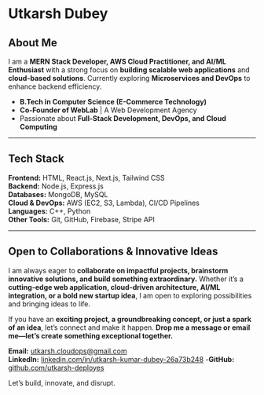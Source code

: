 # Utkarsh Dubey  

## About Me  
I am a **MERN Stack Developer, AWS Cloud Practitioner, and AI/ML Enthusiast** with a strong focus on **building scalable web applications** and **cloud-based solutions**. Currently exploring **Microservices and DevOps** to enhance backend efficiency.  

- **B.Tech in Computer Science (E-Commerce Technology)**
- **Co-Founder of WebLab** | A Web Development Agency  
- Passionate about **Full-Stack Development, DevOps, and Cloud Computing**  

---

## Tech Stack  

**Frontend:** HTML, React.js, Next.js, Tailwind CSS  
**Backend:** Node.js, Express.js  
**Databases:** MongoDB, MySQL  
**Cloud & DevOps:** AWS (EC2, S3, Lambda), CI/CD Pipelines  
**Languages:** C++, Python  
**Other Tools:** Git, GitHub, Firebase, Stripe API  

---

## Open to Collaborations & Innovative Ideas  

I am always eager to **collaborate on impactful projects, brainstorm innovative solutions, and build something extraordinary.** Whether it’s a **cutting-edge web application, cloud-driven architecture, AI/ML integration, or a bold new startup idea**, I am open to exploring possibilities and bringing ideas to life.  

If you have an **exciting project, a groundbreaking concept, or just a spark of an idea**, let’s connect and make it happen. **Drop me a message or email me—let’s create something exceptional together.**  

**Email:** [utkarsh.cloudops@gmail.com](mailto:utkarsh.cloudops@gmail.com)  
**LinkedIn:** [linkedin.com/in/utkarsh-kumar-dubey-26a73b248](https://www.linkedin.com/in/utkarsh-kumar-dubey/)
-**GitHub:** [github.com/utkarsh-deployes](https://github.com/utkarsh-deployes) 

Let’s build, innovate, and disrupt.  


